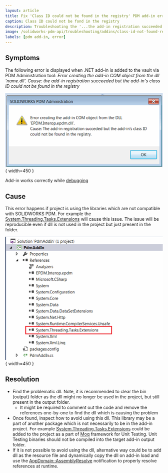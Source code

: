 ```yaml
---
layout: article
title: Fix 'Class ID could not be found in the registry' PDM add-in error
caption: Class ID could not be fond in the registry
description: Troubleshooting the '...the add-in registration succeeded but the add-in's class ID could not be found in the registry' error when registering SOLIDWORKS PDM add-in
image: /solidworks-pdm-api/troubleshooting/addins/class-id-not-found-registry/class-id-not-found-in-registry.png
labels: [pdm add-in, error]
---
```

## Symptoms

The following error is displayed when .NET add-in is added to the vault via PDM Administration tool: *Error creating the add-in COM object from the dll 'name.dll'. Cause: the add-in registration succeeded but the add-in's class ID could not be found in the registry*

![Error when adding add-in to the PDM vault](class-id-not-found-in-registry.png){ width=450 }

Add-in works correctly while [debugging](/solidworks-pdm-api/getting-started/add-ins/debugging-best-practices/)

## Cause

This error happens if project is using the libraries which are not compatible with SOLIDWORKS PDM. For example the [System.Threading.Tasks.Extensions](https://www.nuget.org/packages/System.Threading.Tasks.Extensions/) will cause this issue. The issue will be reproducible even if dll is not used in the project but just present in the folder.

![References tree of the add-in project](tasks-extension-reference.png){ width=450 }

## Resolution

* Find the problematic dll. Note, it is recommended to clear the bin (output) folder as the dll might no longer be used in the project, but still present in the output folder.
    * It might be required to comment out the code and remove the references one-by-one to find the dll which is causing the problem
* Once found, inspect how to avoid using this dll. This library may be a part of another package which is not necessarily to be in the add-in project. For example [System.Threading.Tasks.Extensions](https://www.nuget.org/packages/System.Threading.Tasks.Extensions/) could be added to the project as a part of [Moq](https://www.nuget.org/packages/Moq/) framework for Unit Testing. Unit Testing binaries should not be compiled into the target add-in output folder.
* If it is not possible to avoid using the dll, alternative way could be to add dll as the resource file and dynamically copy the dll on add-in load and use the [AppDomain::AssemblyResolve](https://docs.microsoft.com/en-us/dotnet/api/system.appdomain.assemblyresolve?view=netframework-4.8) notification to properly resolve references at runtime.
